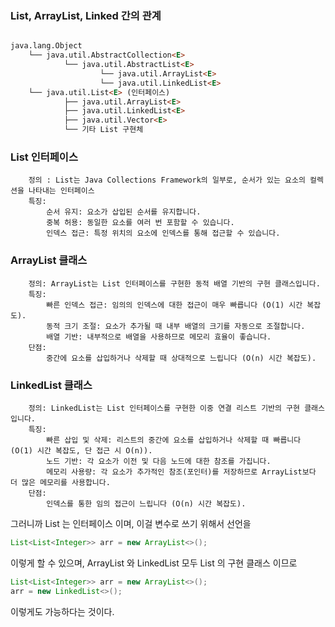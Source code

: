 

### List, ArrayList, Linked 간의 관계


```markdown

java.lang.Object
    └── java.util.AbstractCollection<E>
            └── java.util.AbstractList<E>
                    └── java.util.ArrayList<E>
                    └── java.util.LinkedList<E>
    └── java.util.List<E> (인터페이스)
            ├── java.util.ArrayList<E>
            ├── java.util.LinkedList<E>
            ├── java.util.Vector<E>
            └── 기타 List 구현체

```

### List 인터페이스
```
	정의 : List는 Java Collections Framework의 일부로, 순서가 있는 요소의 컬렉션을 나타내는 인터페이스
	특징:
		순서 유지: 요소가 삽입된 순서를 유지합니다.
		중복 허용: 동일한 요소를 여러 번 포함할 수 있습니다.
		인덱스 접근: 특정 위치의 요소에 인덱스를 통해 접근할 수 있습니다.
```

### ArrayList 클래스

```
	정의: ArrayList는 List 인터페이스를 구현한 동적 배열 기반의 구현 클래스입니다.
	특징:
	    빠른 인덱스 접근: 임의의 인덱스에 대한 접근이 매우 빠릅니다 (O(1) 시간 복잡도).
	    동적 크기 조절: 요소가 추가될 때 내부 배열의 크기를 자동으로 조절합니다.
	    배열 기반: 내부적으로 배열을 사용하므로 메모리 효율이 좋습니다.
	단점:
	    중간에 요소를 삽입하거나 삭제할 때 상대적으로 느립니다 (O(n) 시간 복잡도).
```

### LinkedList 클래스
```
	정의: LinkedList는 List 인터페이스를 구현한 이중 연결 리스트 기반의 구현 클래스입니다.
	특징:
	    빠른 삽입 및 삭제: 리스트의 중간에 요소를 삽입하거나 삭제할 때 빠릅니다 (O(1) 시간 복잡도, 단 접근 시 O(n)).
	    노드 기반: 각 요소가 이전 및 다음 노드에 대한 참조를 가집니다.
	    메모리 사용량: 각 요소가 추가적인 참조(포인터)를 저장하므로 ArrayList보다 더 많은 메모리를 사용합니다.
	단점:
	    인덱스를 통한 임의 접근이 느립니다 (O(n) 시간 복잡도).
```


그러니까 List 는 인터페이스 이며, 이걸 변수로 쓰기 위해서 선언을
```java
List<List<Integer>> arr = new ArrayList<>();

```
이렇게 할 수 있으며, ArrayList 와 LinkedList 모두 List 의 구현 클래스 이므로
```java
List<List<Integer>> arr = new ArrayList<>();
arr = new LinkedList<>();
```
이렇게도 가능하다는 것이다.
